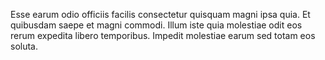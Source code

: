 Esse earum odio officiis facilis consectetur quisquam magni ipsa quia.
Et quibusdam saepe et magni commodi.
Illum iste quia molestiae odit eos rerum expedita libero temporibus.
Impedit molestiae earum sed totam eos soluta.